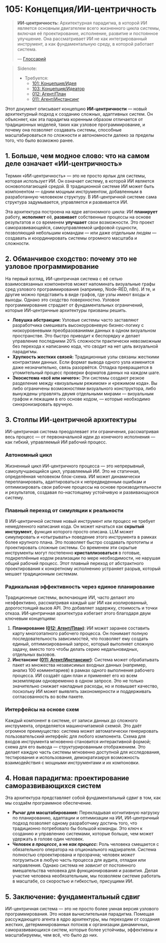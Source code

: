 # 105: Концепция/ИИ-центричность

> **ИИ-центричность:** Архитектурная парадигма, в которой ИИ является основным двигателем всего жизненного цикла системы, включая её проектирование, исполнение, развитие и постоянное улучшение. Она рассматривает ИИ не как интегрированный инструмент, а как фундаментальную среду, в которой работает система.
>
> — [Глоссарий](./000_glossary.md)

> Sidenote:
> - Требуется:
>   - [101: Концепция/Идея](./101_concept_idea.md)
>   - [103: Концепция/Идеатор](./103_concept_ideator.md)
>   - [012: Агент/План](./012_agent_plan.md)
>   - [011: Агент/Инстансинг](./011_agent_instancing.md)

Этот документ описывает концепцию **ИИ-центричности** — новый архитектурный подход к созданию сложных, адаптивных систем. Он объясняет, как эта парадигма коренным образом отличается от традиционных моделей, таких как узловое программирование, и почему она позволяет создавать системы, способные масштабироваться по сложности и автономности далеко за пределы того, что было возможно ранее.

## 1. Больше, чем модное слово: что на самом деле означает «ИИ-центричность»

Термин «ИИ-центричность» — это не просто ярлык для системы, которая _использует_ ИИ. Он означает систему, в которой ИИ является основополагающей средой. В традиционной системе ИИ может быть компонентом — одним мощным инструментом, добавленным в разработанную человеком структуру. В ИИ-центричной системе сама структура задумывается, управляется и развивается ИИ.

Эта архитектура построена на ядре автономного цикла: ИИ **планирует** работу, **исполняет** её, **развивает** собственные процессы на основе результатов и со временем **улучшает** свои возможности. Это проект саморазвивающейся, самоуправляемой цифровой сущности, позволяющий небольшим командам — или даже отдельным людям — создавать и координировать системы огромного масштаба и сложности.

## 2. Обманчивое сходство: почему это не узловое программирование

На первый взгляд, ИИ-центричная система с её сетью взаимосвязанных компонентов может напоминать визуальные графы сред узлового программирования (например, Node-RED, n8n). И те, и другие можно представить в виде графов, где узлы имеют входы и выходы. Однако это сходство поверхностно. Узловое программирование страдает от фундаментальных ограничений, которые ИИ-центричные архитектуры призваны решить.

- **Ловушка абстракции:** Узловые системы часто заставляют разработчика смешивать высокоуровневую бизнес-логику с низкоуровневыми преобразованиями данных в одном визуальном пространстве. Это быстро приводит к беспорядку и делает управление последними 20% сложности практически невозможным без перехода к написанию кода, что сводит на нет цель визуальной парадигмы.
- **Хрупкость жестких связей:** Традиционные узлы связаны жесткими контрактами данных. Если формат вывода одного узла изменится даже незначительно, связь разорвётся. Отладка превращается в утомительный процесс проверки форматов данных на каждом шаге.
- **Экосистема «всё или ничего»:** Эти системы создают резкое разделение между «визуальным режимом» и «режимом кода». Вы либо ограничены возможностями визуального конструктора, либо вынуждены управлять двумя отдельными мирами — визуальным графом и лежащим в его основе кодом, — которые необходимо синхронизировать вручную.

## 3. Столпы ИИ-центричной архитектуры

ИИ-центричная система преодолевает эти ограничения, рассматривая весь процесс — от первоначальной идеи до конечного исполнения — как гибкий, управляемый ИИ рабочий процесс.

### Автономный цикл

Жизненный цикл ИИ-центричного процесса — это непрерывный, самоулучшающийся цикл, управляемый ИИ. Это не статичная, определённая человеком блок-схема. ИИ может динамически перепланировать, адаптироваться к непредвиденным ошибкам и оптимизировать свои рабочие процессы на основе производительности и результатов, создавая по-настоящему устойчивую и развивающуюся систему.

### Плавный переход от симуляции к реальности

В ИИ-центричной системе новый инструмент или процесс не требует немедленного написания кода. Он может начаться как **скрытый инструмент**, функция которого просто описана. LLM может симулировать и «отыгрывать» поведение этого инструмента в рамках более крупного плана. Это позволяет быстро создавать прототипы и проектировать сложные системы. Со временем эти скрытые инструменты могут постепенно **кристаллизоваться** в готовые, подкреплённые кодом реализации по мере необходимости, не нарушая общий рабочий процесс. Этот плавный переход от абстрактного проектирования к конкретному исполнению устраняет разрыв, который мешает традиционным системам.

### Радикальная эффективность через единое планирование

Традиционные системы, включающие ИИ, часто делают это неэффективно, рассматривая каждый шаг ИИ как изолированный, дорогостоящий вызов API. Это добавляет задержку, стоимость и точки отказа. ИИ-центричная архитектура избегает этого благодаря двум ключевым концепциям:

1.  **Планирование ([012: Агент/План](./012_agent_plan.md))**: ИИ может заранее составить карту многоэтапного рабочего процесса. Он понимает полную последовательность зависимостей, что позволяет ему создать единый, оптимизированный запрос, который выполняет сложную задачу, вместо того чтобы делать серию недальновидных, отдельных вызовов.
2.  **Инстансинг ([011: Агент/Инстансинг](./011_agent_instancing.md))**: Система может обрабатывать пакет из множества независимых входных данных (например, анализ 100 комментариев) в рамках одного выполнения рабочего процесса. ИИ создаёт один план и применяет его ко всем экземплярам одновременно в одном запросе. Это не только значительно снижает накладные расходы, но и повышает качество, поскольку ИИ может выявлять закономерности и поддерживать согласованность во всём пакете.

### Интерфейсы на основе схем

Каждый компонент в системе, от записи данных до сложного инструмента, определяется машиночитаемой схемой. Это даёт огромное преимущество: система может автоматически генерировать пользовательский интерфейс для любого компонента. Схема для входов инструмента мгновенно становится интерактивной формой; схема для его вывода — структурированным отображением. Это делает каждую часть системы мгновенно доступной для исследования, тестирования и использования, демократизируя возможность взаимодействия с мощными инструментами и их компоновки.

## 4. Новая парадигма: проектирование саморазвивающихся систем

Эта архитектура представляет собой фундаментальный сдвиг в том, как мы создаём программное обеспечение.

- **Рычаг для масштабирования:** Перекладывая когнитивную нагрузку по планированию, адаптации и оптимизации на ИИ, ИИ-центричный подход позволяет одному разработчику достичь того, что традиционно потребовало бы большой команды. Это ключ к созданию и управлению системами, которые больше, чем может удержать в голове один человек.
- **Человек _в процессе_, а не _как процесс_:** Роль человека смещается с обязательного оператора на опционального надзирателя. Система полностью спроектирована и прозрачна; человек _может_ погрузиться в любую часть процесса для аудита, отладки или направления. Однако система не _зависит_ от постоянного вмешательства человека для функционирования и развития. Делая участие человека необязательным, мы позволяем системе работать в масштабе, со скоростью и гибкостью, присущими ИИ.

## 5. Заключение: фундаментальный сдвиг

ИИ-центричная система — это не просто более умная версия узлового программирования. Это новая вычислительная парадигма. Помещая рассуждающего агента в ядро архитектуры, мы переходим от создания жестких, детерминированных потоков к организации динамичных, саморазвивающихся систем, которые более устойчивы, эффективны и масштабируемы, чем всё, что было до них.
